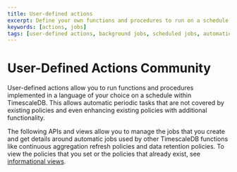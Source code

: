 ```yaml
---
title: User-defined actions
excerpt: Define your own functions and procedures to run on a schedule
keywords: [actions, jobs]
tags: [user-defined actions, background jobs, scheduled jobs, automation framework]
---
```


# User-Defined Actions <tag type="community">Community</tag>

User-defined actions allow you to run functions and procedures implemented in a
language of your choice on a schedule within TimescaleDB. This allows
automatic periodic tasks that are not covered by existing policies and
even enhancing existing policies with additional functionality.

The following APIs and views allow you to manage the jobs that you create and
get details around automatic jobs used by other TimescaleDB functions like
continuous aggregation refresh policies and data retention policies. To view the
policies that you set or the policies that already exist, see 
[informational views][informational-views].

[informational-views]: /api/:currentVersion:/informational-views/jobs/

